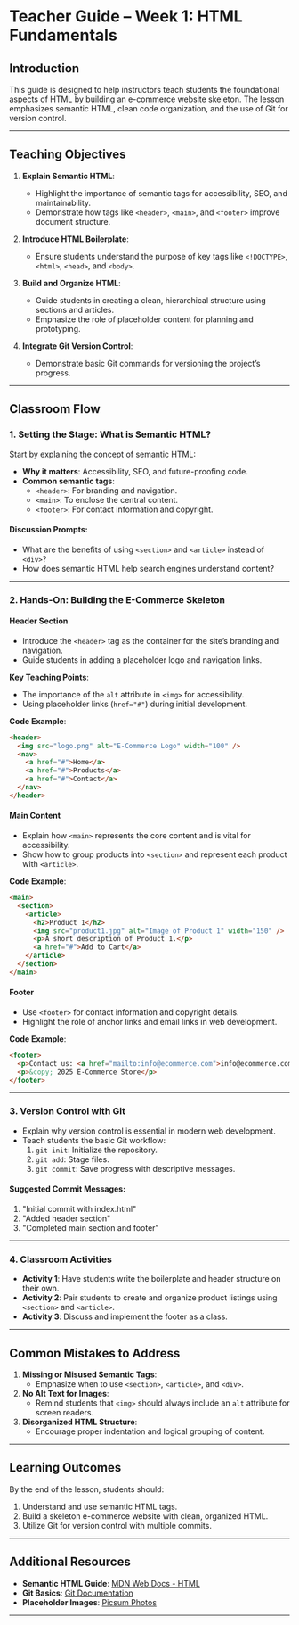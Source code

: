 # **Teacher Guide – Week 1: HTML Fundamentals**

## **Introduction**

This guide is designed to help instructors teach students the foundational aspects of HTML by building an e-commerce website skeleton. The lesson emphasizes semantic HTML, clean code organization, and the use of Git for version control.

---

## **Teaching Objectives**

1. **Explain Semantic HTML**:

   - Highlight the importance of semantic tags for accessibility, SEO, and maintainability.
   - Demonstrate how tags like `<header>`, `<main>`, and `<footer>` improve document structure.

2. **Introduce HTML Boilerplate**:

   - Ensure students understand the purpose of key tags like `<!DOCTYPE>`, `<html>`, `<head>`, and `<body>`.

3. **Build and Organize HTML**:

   - Guide students in creating a clean, hierarchical structure using sections and articles.
   - Emphasize the role of placeholder content for planning and prototyping.

4. **Integrate Git Version Control**:
   - Demonstrate basic Git commands for versioning the project’s progress.

---

## **Classroom Flow**

### **1. Setting the Stage: What is Semantic HTML?**

Start by explaining the concept of semantic HTML:

- **Why it matters**: Accessibility, SEO, and future-proofing code.
- **Common semantic tags**:
  - `<header>`: For branding and navigation.
  - `<main>`: To enclose the central content.
  - `<footer>`: For contact information and copyright.

#### **Discussion Prompts**:

- What are the benefits of using `<section>` and `<article>` instead of `<div>`?
- How does semantic HTML help search engines understand content?

---

### **2. Hands-On: Building the E-Commerce Skeleton**

#### **Header Section**

- Introduce the `<header>` tag as the container for the site’s branding and navigation.
- Guide students in adding a placeholder logo and navigation links.

**Key Teaching Points**:

- The importance of the `alt` attribute in `<img>` for accessibility.
- Using placeholder links (`href="#"`) during initial development.

**Code Example**:

```html
<header>
  <img src="logo.png" alt="E-Commerce Logo" width="100" />
  <nav>
    <a href="#">Home</a>
    <a href="#">Products</a>
    <a href="#">Contact</a>
  </nav>
</header>
```

#### **Main Content**

- Explain how `<main>` represents the core content and is vital for accessibility.
- Show how to group products into `<section>` and represent each product with `<article>`.

**Code Example**:

```html
<main>
  <section>
    <article>
      <h2>Product 1</h2>
      <img src="product1.jpg" alt="Image of Product 1" width="150" />
      <p>A short description of Product 1.</p>
      <a href="#">Add to Cart</a>
    </article>
  </section>
</main>
```

#### **Footer**

- Use `<footer>` for contact information and copyright details.
- Highlight the role of anchor links and email links in web development.

**Code Example**:

```html
<footer>
  <p>Contact us: <a href="mailto:info@ecommerce.com">info@ecommerce.com</a></p>
  <p>&copy; 2025 E-Commerce Store</p>
</footer>
```

---

### **3. Version Control with Git**

- Explain why version control is essential in modern web development.
- Teach students the basic Git workflow:
  1. `git init`: Initialize the repository.
  2. `git add`: Stage files.
  3. `git commit`: Save progress with descriptive messages.

#### **Suggested Commit Messages**:

1. "Initial commit with index.html"
2. "Added header section"
3. "Completed main section and footer"

---

### **4. Classroom Activities**

- **Activity 1**: Have students write the boilerplate and header structure on their own.
- **Activity 2**: Pair students to create and organize product listings using `<section>` and `<article>`.
- **Activity 3**: Discuss and implement the footer as a class.

---

## **Common Mistakes to Address**

1. **Missing or Misused Semantic Tags**:
   - Emphasize when to use `<section>`, `<article>`, and `<div>`.
2. **No Alt Text for Images**:
   - Remind students that `<img>` should always include an `alt` attribute for screen readers.
3. **Disorganized HTML Structure**:
   - Encourage proper indentation and logical grouping of content.

---

## **Learning Outcomes**

By the end of the lesson, students should:

1. Understand and use semantic HTML tags.
2. Build a skeleton e-commerce website with clean, organized HTML.
3. Utilize Git for version control with multiple commits.

---

## **Additional Resources**

- **Semantic HTML Guide**: [MDN Web Docs - HTML](https://developer.mozilla.org/en-US/docs/Web/HTML)
- **Git Basics**: [Git Documentation](https://git-scm.com/doc)
- **Placeholder Images**: [Picsum Photos](https://picsum.photos/)

---
